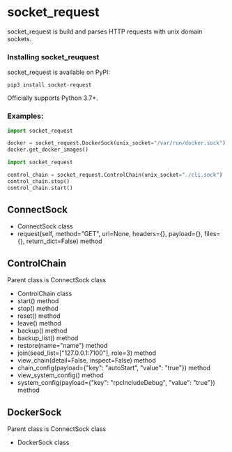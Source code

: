 # socket_request

socket_request is build and parses HTTP requests with unix domain sockets.

### Installing socket_reuquest

socket_request is available on PyPI:

```
pip3 install socket-request

```
Officially supports Python 3.7+.



### Examples:

```python
import socket_request

docker = socket_request.DockerSock(unix_socket="/var/run/docker.sock")
docker.get_docker_images()

```


```python
import socket_request

control_chain = socket_request.ControlChain(unix_socket="./cli.sock")
control_chain.stop()
control_chain.start()

```


## ConnectSock
- ConnectSock class
- request(self, method="GET", url=None, headers={}, payload={}, files={}, return_dict=False) method

## ControlChain
Parent class is ConnectSock class
- ControlChain class
- start() method
- stop() method
- reset() method
- leave() method
- backup() method
- backup_list() method
- restore(name="name") method
- join(seed_list=["127.0.0.1:7100"], role=3) method
- view_chain(detail=False, inspect=False) method
- chain_config(payload={"key": "autoStart", "value": "true"}) method
- view_system_config() method
- system_config(payload={"key": "rpcIncludeDebug", "value": "true"}) method


## DockerSock
Parent class is ConnectSock class
- DockerSock class
